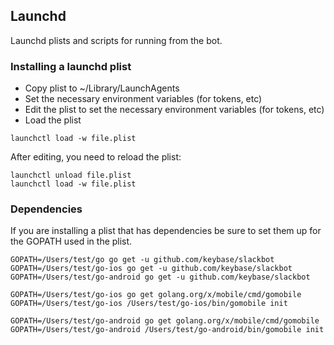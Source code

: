 ## Launchd

Launchd plists and scripts for running from the bot.

### Installing a launchd plist

- Copy plist to ~/Library/LaunchAgents
- Set the necessary environment variables (for tokens, etc)
- Edit the plist to set the necessary environment variables (for tokens, etc)
- Load the plist
```
launchctl load -w file.plist
```

After editing, you need to reload the plist:

```
launchctl unload file.plist
launchctl load -w file.plist
```

### Dependencies

If you are installing a plist that has dependencies be sure to set them up for
the GOPATH used in the plist.

```
GOPATH=/Users/test/go go get -u github.com/keybase/slackbot
GOPATH=/Users/test/go-ios go get -u github.com/keybase/slackbot
GOPATH=/Users/test/go-android go get -u github.com/keybase/slackbot

GOPATH=/Users/test/go-ios go get golang.org/x/mobile/cmd/gomobile
GOPATH=/Users/test/go-ios /Users/test/go-ios/bin/gomobile init

GOPATH=/Users/test/go-android go get golang.org/x/mobile/cmd/gomobile
GOPATH=/Users/test/go-android /Users/test/go-android/bin/gomobile init
```
